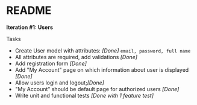 # README

**Iteration #1: Users** 

Tasks

* Create User model with attributes: _[Done]_
`email,
password,
full name`
* All attributes are required, add validations _[Done]_
* Add registration form _[Done]_
* Add "My Account" page on which information about user is displayed _[Done]_
* Allow users login and logout;_[Done]_ 
* "My Account" should be default page for authorized users _[Done]_
* Write unit and functional tests _[Done with 1 feature test]_ 

